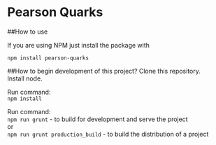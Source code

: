 # Pearson Quarks

##How to use

If you are using NPM just install the package with

`npm install pearson-quarks`


##How to begin development of this project?
Clone this repository.<br>
Install node.<br>

Run command:<br>
`npm install`<br>

Run command:<br>
`npm run grunt` - to build for development and serve the project<br>
or<br>
`npm run grunt production_build` - to build the distribution of a project<br>
